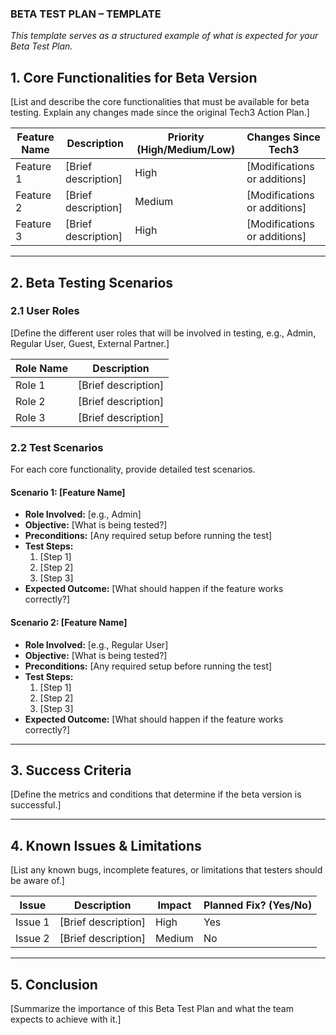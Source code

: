 ### **BETA TEST PLAN – TEMPLATE**
*This template serves as a structured example of what is expected for your Beta Test Plan.*

## **1. Core Functionalities for Beta Version**
[List and describe the core functionalities that must be available for beta testing. Explain any changes made since the original Tech3 Action Plan.]

| **Feature Name**  | **Description** | **Priority (High/Medium/Low)** | **Changes Since Tech3** |
|-------------------|---------------|--------------------------------|--------------------------|
| Feature 1        | [Brief description] | High | [Modifications or additions] |
| Feature 2        | [Brief description] | Medium | [Modifications or additions] |
| Feature 3        | [Brief description] | High | [Modifications or additions] |

---

## **2. Beta Testing Scenarios**
### **2.1 User Roles**
[Define the different user roles that will be involved in testing, e.g., Admin, Regular User, Guest, External Partner.]

| **Role Name**  | **Description** |
|---------------|---------------|
| Role 1       | [Brief description] |
| Role 2       | [Brief description] |
| Role 3       | [Brief description] |

### **2.2 Test Scenarios**
For each core functionality, provide detailed test scenarios.

#### **Scenario 1: [Feature Name]**
- **Role Involved:** [e.g., Admin]
- **Objective:** [What is being tested?]
- **Preconditions:** [Any required setup before running the test]
- **Test Steps:**
  1. [Step 1]
  2. [Step 2]
  3. [Step 3]
- **Expected Outcome:** [What should happen if the feature works correctly?]

#### **Scenario 2: [Feature Name]**
- **Role Involved:** [e.g., Regular User]
- **Objective:** [What is being tested?]
- **Preconditions:** [Any required setup before running the test]
- **Test Steps:**
  1. [Step 1]
  2. [Step 2]
  3. [Step 3]
- **Expected Outcome:** [What should happen if the feature works correctly?]

---

## **3. Success Criteria**
[Define the metrics and conditions that determine if the beta version is successful.]

---

## **4. Known Issues & Limitations**
[List any known bugs, incomplete features, or limitations that testers should be aware of.]

| **Issue** | **Description** | **Impact** | **Planned Fix? (Yes/No)** |
|----------|---------------|----------|----------------|
| Issue 1  | [Brief description] | High | Yes |
| Issue 2  | [Brief description] | Medium | No |

---

## **5. Conclusion**
[Summarize the importance of this Beta Test Plan and what the team expects to achieve with it.]